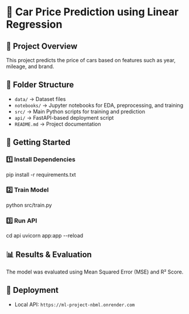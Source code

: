 # 🚗 Car Price Prediction using Linear Regression

## 📌 Project Overview
This project predicts the price of cars based on features such as year, mileage, and brand.

## 📂 Folder Structure
- `data/` → Dataset files
- `notebooks/` → Jupyter notebooks for EDA, preprocessing, and training
- `src/` → Main Python scripts for training and prediction
- `api/` → FastAPI-based deployment script
- `README.md` → Project documentation

## 🚀 Getting Started
### 1️⃣ Install Dependencies

pip install -r requirements.txt


### 2️⃣ Train Model
python src/train.py


### 3️⃣ Run API
cd api uvicorn app:app --reload


## 📊 Results & Evaluation
The model was evaluated using Mean Squared Error (MSE) and R² Score.

## 🔗 Deployment
- Local API: `https://ml-project-nbml.onrender.com`

